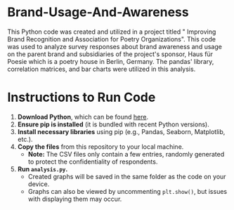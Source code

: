 # Brand-Usage-And-Awareness
This Python code was created and utilized in a project titled " Improving Brand Recognition and Association for Poetry Organizations". This code was used to analyze survey responses about brand awareness and usage on the parent brand and subsidiaries of the project's sponsor, Haus für Poesie which is a poetry house in Berlin, Germany. The pandas' library, correlation matrices, and bar charts were utilized in this analysis.

# Instructions to Run Code

1. **Download Python**, which can be found [here](https://www.python.org/downloads/).
2. **Ensure pip is installed** (it is bundled with recent Python versions).
3. **Install necessary libraries** using pip (e.g., Pandas, Seaborn, Matplotlib, etc.).
4. **Copy the files** from this repository to your local machine.  
   - **Note:** The CSV files only contain a few entries, randomly generated to protect the confidentiality of respondents.
5. **Run `analysis.py`.**  
   - Created graphs will be saved in the same folder as the code on your device.  
   - Graphs can also be viewed by uncommenting `plt.show()`, but issues with displaying them may occur.
